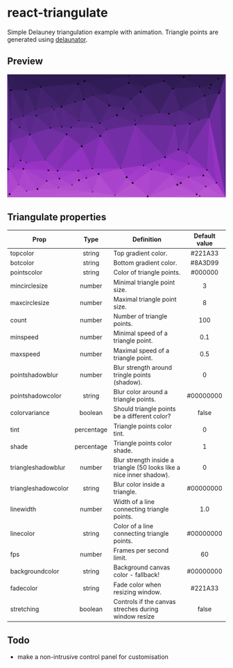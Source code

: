 # react-triangulate
Simple Delauney triangulation example with animation.
Triangle points are generated using [delaunator](https://www.npmjs.com/package/delaunator).

## Preview
![preview](preview.png)
## Triangulate properties
| Prop                |    Type    | Definition                                                           | Default value |
|---------------------|:----------:|----------------------------------------------------------------------|:-------------:|
| topcolor            |   string   | Top gradient color.                                                  |    #221A33    |
| botcolor            |   string   | Bottom gradient color.                                               |    #8A3D99    |
| pointscolor         |   string   | Color of triangle points.                                            |    #000000    |
| mincirclesize       |   number   | Minimal triangle point size.                                         |       3       |
| maxcirclesize       |   number   | Maximal triangle point size.                                         |       8       |
| count               |   number   | Number of triangle points.                                           |      100      |
| minspeed            |   number   | Minimal speed of a triangle point.                                   |      0.1      |
| maxspeed            |   number   | Maximal speed of a triangle point.                                   |      0.5      |
| pointshadowblur     |   number   | Blur strength around tringle points (shadow).                        |       0       |
| pointshadowcolor    |   string   | Blur color around a triangle points.                                 |   #00000000   |
| colorvariance       |   boolean  | Should triangle points be a different color?                         |     false     |
| tint                | percentage | Triangle points color tint.                                          |       0       |
| shade               | percentage | Triangle points color shade.                                         |       1       |
| triangleshadowblur  |   number   | Blur strength inside a triangle (50 looks like a nice inner shadow). |       0       |
| triangleshadowcolor |   string   | Blur color inside a triangle.                                        |   #00000000   |
| linewidth           |   number   | Width of a line connecting triangle points.                          |      1.0      |
| linecolor           |   string   | Color of a line connecting triangle points.                          |   #00000000   |
| fps                 |   number   | Frames per second limit.                                             |       60      |
| backgroundcolor     |   string   | Background canvas color - fallback!                                  |   #00000000   |
| fadecolor           |   string   | Fade color when resizing window.                                     |    #221A33    |
| stretching          |   boolean  | Controls if the canvas streches during window resize                 |     false     |

## Todo
- make a non-intrusive control panel for customisation